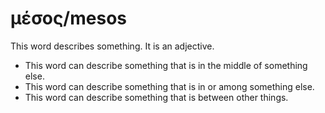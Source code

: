 # μέσος/mesos
This word describes something. It is an adjective.

* This word can describe something that is in the middle of something else.
* This word can describe something that is in or among something else.
* This word can describe something that is between other things.
